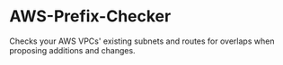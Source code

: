 # AWS-Prefix-Checker
Checks your AWS VPCs' existing subnets and routes for overlaps when proposing additions and changes.
